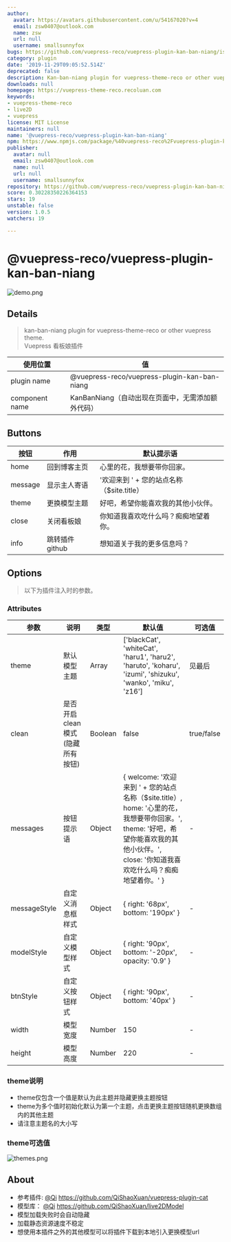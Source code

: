 ```yaml
---
author:
  avatar: https://avatars.githubusercontent.com/u/54167020?v=4
  email: zsw0407@outlook.com
  name: zsw
  url: null
  username: smallsunnyfox
bugs: https://github.com/vuepress-reco/vuepress-plugin-kan-ban-niang/issues
category: plugin
date: '2019-11-29T09:05:52.514Z'
deprecated: false
description: Kan-ban-niang plugin for vuepress-theme-reco or other vuepress theme
downloads: null
homepage: https://vuepress-theme-reco.recoluan.com
keywords:
- vuepress-theme-reco
- live2D
- vuepress
license: MIT License
maintainers: null
name: '@vuepress-reco/vuepress-plugin-kan-ban-niang'
npm: https://www.npmjs.com/package/%40vuepress-reco%2Fvuepress-plugin-kan-ban-niang
publisher:
  avatar: null
  email: zsw0407@outlook.com
  name: null
  url: null
  username: smallsunnyfox
repository: https://github.com/vuepress-reco/vuepress-plugin-kan-ban-niang
score: 0.30228350226364153
stars: 19
unstable: false
version: 1.0.5
watchers: 19

---
```


# @vuepress-reco/vuepress-plugin-kan-ban-niang

![demo.png](./images/demo.png)

## Details

> kan-ban-niang plugin for vuepress-theme-reco or other vuepress theme.  
> Vuepress 看板娘插件

|使用位置|值|
|-|-|
|plugin name|@vuepress-reco/vuepress-plugin-kan-ban-niang|
|component name|KanBanNiang（自动出现在页面中，无需添加额外代码）|

## Buttons

|按钮|作用|默认提示语|
|-|-|-|
|home|回到博客主页|心里的花，我想要带你回家。|
|message|显示主人寄语|'欢迎来到 ' + 您的站点名称（$site.title）|
|theme|更换模型主题|好吧，希望你能喜欢我的其他小伙伴。|
|close|关闭看板娘|你知道我喜欢吃什么吗？痴痴地望着你。|
|info|跳转插件github|想知道关于我的更多信息吗？|

## Options

> 以下为插件注入时的参数。

### Attributes

|参数|说明|类型|默认值|可选值|
|-|-|-|-|-|
|theme|默认模型主题|Array|['blackCat', 'whiteCat', 'haru1', 'haru2', 'haruto', 'koharu', 'izumi', 'shizuku', 'wanko', 'miku', 'z16']|见最后|
|clean|是否开启clean模式(隐藏所有按钮)|Boolean|false|true/false|
|messages|按钮提示语|Object|{ welcome: '欢迎来到 ' + 您的站点名称（$site.title）, home: '心里的花，我想要带你回家。', theme: '好吧，希望你能喜欢我的其他小伙伴。', close: '你知道我喜欢吃什么吗？痴痴地望着你。' }|-|
|messageStyle|自定义消息框样式|Object|{ right: '68px', bottom: '190px' }|-|
|modelStyle|自定义模型样式|Object|{ right: '90px', bottom: '-20px', opacity: '0.9' }|-|
|btnStyle|自定义按钮样式|Object|{ right: '90px', bottom: '40px' }|-|
|width|模型宽度|Number|150|-|
|height|模型高度|Number|220|-|

### theme说明

- theme仅包含一个值是默认为此主题并隐藏更换主题按钮
- theme为多个值时初始化默认为第一个主题，点击更换主题按钮随机更换数组内的其他主题
- 请注意主题名的大小写

### theme可选值

![themes.png](./images/themes.png)

## About

- 参考插件: [@Qi](https://github.com/QiShaoXuan) https://github.com/QiShaoXuan/vuepress-plugin-cat  
- 模型库： [@Qi](https://github.com/QiShaoXuan) https://github.com/QiShaoXuan/live2DModel
- 模型加载失败时会自动隐藏
- 加载静态资源速度不稳定
- 想使用本插件之外的其他模型可以将插件下载到本地引入更换模型url
